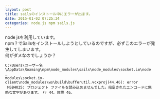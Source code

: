 ```yaml
---
layout: post
title: sailsのインストール中にエラーが出ます。
date: 2015-01-02 07:25:34
categories: node.js npm sails.js
---
```

<p>node jsを利用しています。<br>
npm？でSailsをインストールしようとしているのですが、必ずこのエラーが発生してしまいます。<br>
何がダメなのでしょうか？</p>

<pre><code>C:\Users\ユーザー名\AppData\Roaming\npm\node_modules\sails\node_modules\socket.io\node
_
modules\socket.io-client\node_modules\ws\build\bufferutil.vcxproj(44,46): error
 MSB4025: プロジェクト ファイルを読み込めませんでした。指定されたエンコードに無
効な文字があります。 行 44、位置 46。
</code></pre>
